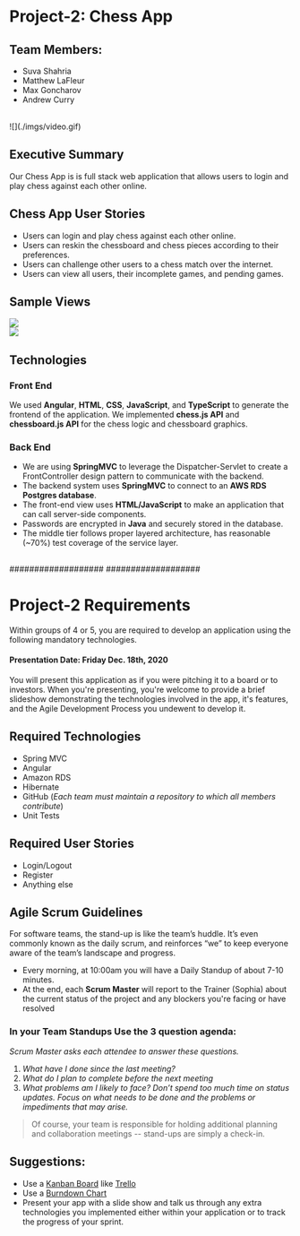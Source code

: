 # Project-2: Chess App 
## Team Members:

* Suva Shahria
* Matthew LaFleur
* Max Goncharov
* Andrew Curry

<br />
![](./imgs/video.gif)

## Executive Summary
Our Chess App is is full stack web application that allows users to login and play chess against each other online.

## Chess App User Stories 
* Users can login and play chess against each other online.
* Users can reskin the chessboard and chess pieces according to their preferences. 
* Users can challenge other users to a chess match over the internet.
* Users can view all users, their incomplete games, and pending games. 

## Sample Views
![](./imgs/view1.png)
<br />
![](./imgs/view2.png)

## Technologies

### Front End
We used **Angular**, **HTML**, **CSS**, **JavaScript**, and **TypeScript** to generate the frontend of the application.
We implemented **chess.js API** and **chessboard.js API** for the chess logic and chessboard graphics. 

### Back End
* We are using **SpringMVC** to leverage the Dispatcher-Servlet to create a FrontController design pattern to communicate with the backend.
* The backend system uses **SpringMVC** to connect to an **AWS RDS Postgres database**. 
* The front-end view uses **HTML/JavaScript** to make an application that can call server-side components. 
* Passwords are encrypted in **Java** and securely stored in the database. 
* The middle tier follows proper layered architecture, has reasonable (~70%) test coverage of the service layer. 


## 


###################
###################

# Project-2 Requirements
Within groups of 4 or 5, you are required to develop an application using the following mandatory technologies.
#### Presentation Date: Friday Dec. 18th, 2020
You will present this application as if you were pitching it to a board or to investors.
When you're presenting, you're welcome to provide a brief slideshow demonstrating the technologies involved in the app, it's features, and the Agile Development Process you undewent to develop it.

## Required Technologies
- Spring MVC
- Angular
- Amazon RDS
- Hibernate
- GitHub (*Each team must maintain a repository to which all members contribute*)
- Unit Tests

## Required User Stories
- Login/Logout
- Register
- Anything else

## Agile Scrum Guidelines
For software teams, the stand-up is like the team’s huddle. It’s even commonly known as the daily scrum, and reinforces “we” to keep everyone aware of the team’s landscape and progress.
- Every morning, at 10:00am you will have a Daily Standup of about 7-10 minutes.
- At the end, each **Scrum Master** will report to the Trainer (Sophia) about the current status of the project and any blockers you're facing or have resolved
### In your Team Standups Use the 3 question agenda:
*Scrum Master asks each attendee to answer these questions.*
  1. *What have I done since the last meeting?*
  2. *What do I plan to complete before the next meeting*
  3. *What problems am I likely to face?*
*Don’t spend too much time on status updates. Focus on what needs to be done and the problems or impediments that may arise.*
> Of course, your team is responsible for holding additional planning and collaboration meetings -- stand-ups are simply a check-in.

## Suggestions:
- Use a [Kanban Board](https://www.atlassian.com/agile/kanban/boards) like [Trello](https://trello.com/?&aceid=&adposition=&adgroup=105703214328&campaign=9843285532&creative=437184392320&device=c&keyword=trello&matchtype=e&network=g&placement=&ds_kids=p53016490704&ds_e=GOOGLE&ds_eid=700000001557344&ds_e1=GOOGLE&gclid=Cj0KCQiA2af-BRDzARIsAIVQUOfgZifIwr-ClvNLXs4m9zn7VFhTU4bXoVdq1iBVe7SNfiXGeVVNKlgaAsHAEALw_wcB&gclsrc=aw.ds)
- Use a [Burndown Chart](http://www.agilenutshell.com/burndown)
- Present your app with a slide show and talk us through any extra technologies you implemented either within your application or to track the progress of your sprint.
